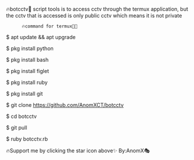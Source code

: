 🔥botcctv🎥
  script tools is to access cctv 
  through the termux application, 
  but the cctv that is accessed is 
  only public cctv 
  which means it is not private

          🔥command for termux📱🔥

$ apt update && apt upgrade

$ pkg install python

$ pkg install bash

$ pkg install figlet

$ pkg install ruby

$ pkg install git

$ git clone https://github.com/AnomXCT/botcctv

$ cd botcctv

$ git pull

$ ruby botcctv.rb


🔥Support me by clicking 
  the star icon above✨️
                By:AnomX🎭
